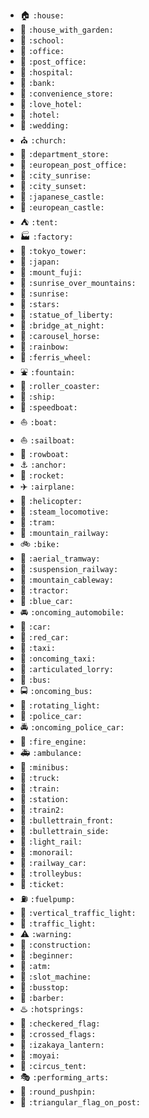 
- :house: `:house:`
- :house_with_garden: `:house_with_garden:`
- :school: `:school:`
- :office: `:office:`
- :post_office: `:post_office:`
- :hospital: `:hospital:`
- :bank: `:bank:`
- :convenience_store: `:convenience_store:`
- :love_hotel: `:love_hotel:`
- :hotel: `:hotel:`
- :wedding: `:wedding:`
- :church: `:church:`
- :department_store: `:department_store:`
- :european_post_office: `:european_post_office:`
- :city_sunrise: `:city_sunrise:`
- :city_sunset: `:city_sunset:`
- :japanese_castle: `:japanese_castle:`
- :european_castle: `:european_castle:`
- :tent: `:tent:`
- :factory: `:factory:`
- :tokyo_tower: `:tokyo_tower:`
- :japan: `:japan:`
- :mount_fuji: `:mount_fuji:`
- :sunrise_over_mountains: `:sunrise_over_mountains:`
- :sunrise: `:sunrise:`
- :stars: `:stars:`
- :statue_of_liberty: `:statue_of_liberty:`
- :bridge_at_night: `:bridge_at_night:`
- :carousel_horse: `:carousel_horse:`
- :rainbow: `:rainbow:`
- :ferris_wheel: `:ferris_wheel:`
- :fountain: `:fountain:`
- :roller_coaster: `:roller_coaster:`
- :ship: `:ship:`
- :speedboat: `:speedboat:`
- :boat: `:boat:`
- :sailboat: `:sailboat:`
- :rowboat: `:rowboat:`
- :anchor: `:anchor:`
- :rocket: `:rocket:`
- :airplane: `:airplane:`
- :helicopter: `:helicopter:`
- :steam_locomotive: `:steam_locomotive:`
- :tram: `:tram:`
- :mountain_railway: `:mountain_railway:`
- :bike: `:bike:`
- :aerial_tramway: `:aerial_tramway:`
- :suspension_railway: `:suspension_railway:`
- :mountain_cableway: `:mountain_cableway:`
- :tractor: `:tractor:`
- :blue_car: `:blue_car:`
- :oncoming_automobile: `:oncoming_automobile:`
- :car: `:car:`
- :red_car: `:red_car:`
- :taxi: `:taxi:`
- :oncoming_taxi: `:oncoming_taxi:`
- :articulated_lorry: `:articulated_lorry:`
- :bus: `:bus:`
- :oncoming_bus: `:oncoming_bus:`
- :rotating_light: `:rotating_light:`
- :police_car: `:police_car:`
- :oncoming_police_car: `:oncoming_police_car:`
- :fire_engine: `:fire_engine:`
- :ambulance: `:ambulance:`
- :minibus: `:minibus:`
- :truck: `:truck:`
- :train: `:train:`
- :station: `:station:`
- :train2: `:train2:`
- :bullettrain_front: `:bullettrain_front:`
- :bullettrain_side: `:bullettrain_side:`
- :light_rail: `:light_rail:`
- :monorail: `:monorail:`
- :railway_car: `:railway_car:`
- :trolleybus: `:trolleybus:`
- :ticket: `:ticket:`
- :fuelpump: `:fuelpump:`
- :vertical_traffic_light: `:vertical_traffic_light:`
- :traffic_light: `:traffic_light:`
- :warning: `:warning:`
- :construction: `:construction:`
- :beginner: `:beginner:`
- :atm: `:atm:`
- :slot_machine: `:slot_machine:`
- :busstop: `:busstop:`
- :barber: `:barber:`
- :hotsprings: `:hotsprings:`
- :checkered_flag: `:checkered_flag:`
- :crossed_flags: `:crossed_flags:`
- :izakaya_lantern: `:izakaya_lantern:`
- :moyai: `:moyai:`
- :circus_tent: `:circus_tent:`
- :performing_arts: `:performing_arts:`
- :round_pushpin: `:round_pushpin:`
- :triangular_flag_on_post: `:triangular_flag_on_post:`
